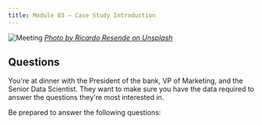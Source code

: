 ```yaml
---
title: Module 03 — Case Study Introduction
---
```


![Meeting]({{URLROOT}}/shared/img/portugal.jpg)
*[Photo by Ricardo Resende on Unsplash](https://unsplash.com/photos/swivynstICo)*

## Questions
You're at dinner with the President of the bank, VP of Marketing, and the Senior Data Scientist. They want to make sure you have the data required to answer the questions they're most interested in.

Be prepared to answer the following questions:

